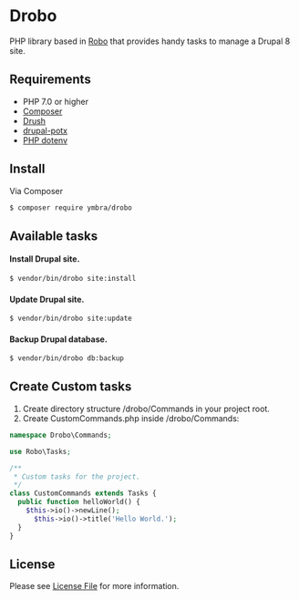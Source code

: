 # Drobo

PHP library based in [Robo](https://robo.li/) that provides handy tasks to manage a Drupal 8 site.

## Requirements

* PHP 7.0 or higher
* [Composer](https://getcomposer.org/)
* [Drush](https://www.drush.org/)
* [drupal-potx](https://packagist.org/packages/kgaut/potx)
* [PHP dotenv](https://packagist.org/packages/vlucas/phpdotenv)

## Install

Via Composer

``` bash
$ composer require ymbra/drobo
```

## Available tasks

#### Install Drupal site.
``` bash
$ vendor/bin/drobo site:install
```

#### Update Drupal site.
``` bash
$ vendor/bin/drobo site:update
```

#### Backup Drupal database.
``` bash
$ vendor/bin/drobo db:backup
```

## Create Custom tasks

1. Create directory structure /drobo/Commands in your project root.
2. Create CustomCommands.php inside /drobo/Commands:

```php
namespace Drobo\Commands;

use Robo\Tasks;

/**
 * Custom tasks for the project.
 */
class CustomCommands extends Tasks {
  public function helloWorld() {
    $this->io()->newLine();
      $this->io()->title('Hello World.');
  }
}
```

## License

Please see [License File](LICENSE) for more information.
